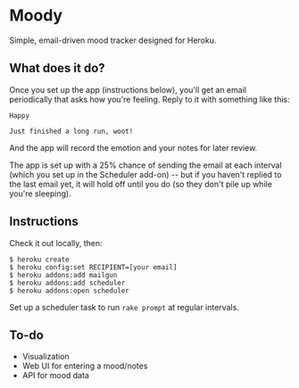 # Moody

Simple, email-driven mood tracker designed for Heroku.

## What does it do?

Once you set up the app (instructions below), you'll get an email periodically that asks how you're feeling. Reply to it with something like this:

    Happy

    Just finished a long run, woot!

And the app will record the emotion and your notes for later review.

The app is set up with a 25% chance of sending the email at each interval (which you set up in the Scheduler add-on) -- but if you haven't replied to the last email yet, it will hold off until you do (so they don't pile up while you're sleeping).

## Instructions

Check it out locally, then:

    $ heroku create
    $ heroku config:set RECIPIENT=[your email]
    $ heroku addons:add mailgun
    $ heroku addons:add scheduler
    $ heroku addons:open scheduler

Set up a scheduler task to run `rake prompt` at regular intervals.

## To-do

* Visualization
* Web UI for entering a mood/notes
* API for mood data